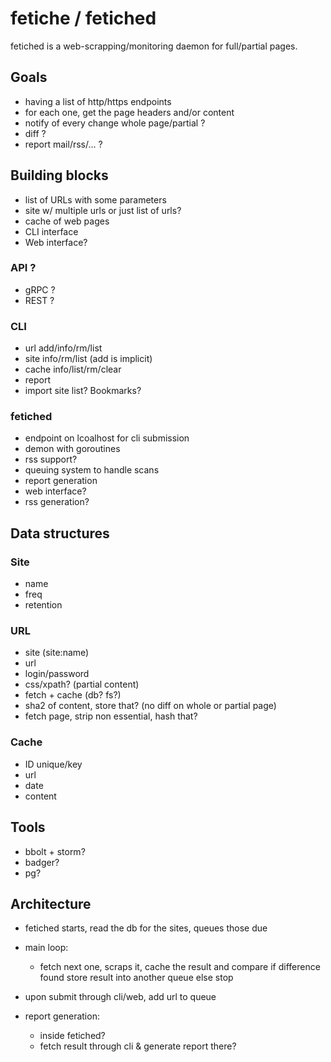 # fetiche / fetiched

fetiched is a web-scrapping/monitoring daemon for full/partial pages.

## Goals

- having a list of http/https endpoints
- for each one, get the page headers and/or content
- notify of every change whole page/partial ?
- diff ?
- report mail/rss/… ?

## Building blocks

- list of URLs with some parameters
- site w/ multiple urls or just list of urls?
- cache of web pages
- CLI interface
- Web interface?

### API ?

- gRPC ?
- REST ?

### CLI

- url   add/info/rm/list
- site  info/rm/list (add is implicit)
- cache info/list/rm/clear
- report
- import site list? Bookmarks?

### fetiched

- endpoint on lcoalhost for cli submission
- demon with goroutines
- rss support?
- queuing system to handle scans
- report generation
- web interface?
- rss generation?

## Data structures

### Site

- name
- freq
- retention

### URL

- site (site:name)
- url
- login/password
- css/xpath?        (partial content)
- fetch + cache (db? fs?)
- sha2 of content, store that? (no diff on whole or partial page)
- fetch page, strip non essential, hash that?

### Cache

- ID        unique/key
- url
- date
- content

## Tools

- bbolt + storm?
- badger?
- pg?


## Architecture

- fetiched starts, read the db for the sites, queues those due
- main loop:
  - fetch next one, scraps it, cache the result and compare
    if difference found
      store result into another queue
    else
      stop
- upon submit through cli/web, add url to queue

- report generation:
  - inside fetiched?
  - fetch result through cli & generate report there?

